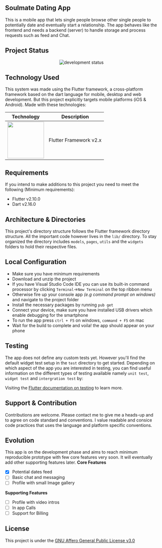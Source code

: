 ## Soulmate Dating App
 This is a mobile app that lets single people browse other single people to potentially date and eventually start a relationship. The app behaves like the frontend and needs a backend (server) to handle storage and process requests such as feed and Chat. 

## Project Status
<p align="center">
<img src="https://img.shields.io/badge/development-development-blue" alt="development status"/>
</p>

## Technology Used
This system was made using the Flutter framework, a cross-platform framework based on the dart language for mobile, desktop and web development. But this project explicitly targets mobile platforms (iOS & Android). Made with these technologies:

|Technology       |Description   |
|:---------------:|:------------:|
| <a href="https://flutter.dev" target="_blank"><img src="https://www.vectorlogo.zone/logos/flutterio/flutterio-icon.svg" width="120" height="120"></a> | Flutter Framework v2.x |


## Requirements
If you intend to make additions to this project you need to meet the following (Minimum requirements):
- Flutter v2.10.0 
- Dart v2.16.0

## Architecture & Directories
This project's directory structure follows the Flutter framework directory structure. All the important code however lives in the `lib/` directory. To stay organized the directory includes `models`, `pages`, `utils` and the `widgets` folders to hold their respective files.

## Local Configuration
- Make sure you have minimum requirements
- Download and unzip the project 
- If you have Visual Studio Code IDE you can use its built-in command processor by clicking `Terminal`->`New Terminal` on the top ribbon menu
- Otherwise fire up your console app *(e.g command prompt on windows)* and navigate to the project folder 
- Install the necessary packages by running `pub get`
- Connect your device, make sure you have installed USB drivers which enable debugging for the smartphone
- To run the app press `ctrl + F5` on windows, `command + F5` on mac
- Wait for the build to complete and voila! the app should appear on your phone


## Testing
The app does not define any custom tests yet. However you'll find the default widget test setup in the `test` directory to get started.
Depending on which aspect of the app you are interested in testing, you can find useful information on the different types of testing available namely `unit test`, `widget test` and `intergration test` by:

Visiting the [Flutter documentation on testing](https://docs.flutter.dev/cookbook/testing) to learn more.

## Support & Contribution
Contributions are welcome. Please contact me to give me a heads-up and to agree on code standard and conventions. I  value readable and consice code practices that uses the language and platform specific conventions.

## Evolution
This app is on the development phase and aims to reach minimum reproducible prototype with few core features very soon. It will eventually add other supporting features later.
**Core Features**
- [x] Potential dates feed
- [ ] Basic chat and messaging
- [ ] Profile with small Image gallery

**Supporting Features**
- [ ] Profile with video intros
- [ ] In app Calls
- [ ] Support for Billing

## License
This project is under the [GNU Affero General Public License v3.0](https://choosealicense.com/licenses/agpl-3.0/)

